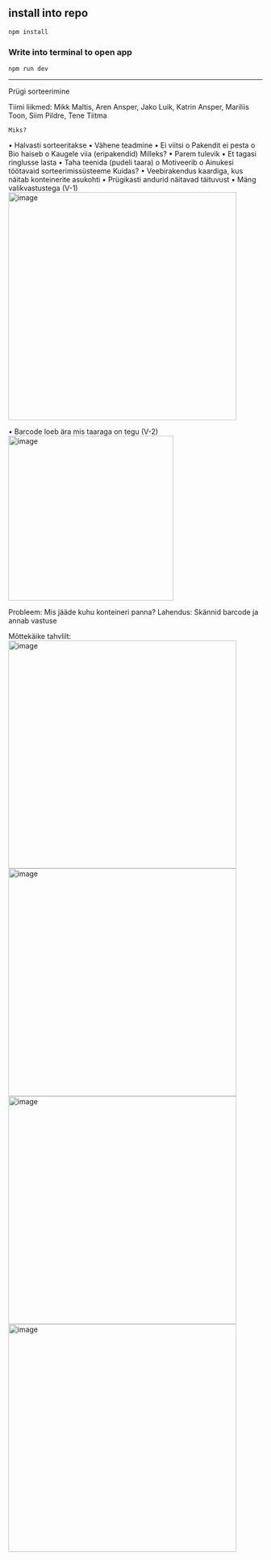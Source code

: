 ## install into repo

```
npm install
```

### Write into terminal to open app

```
npm run dev
```

--------------------------------------------------

Prügi sorteerimine

Tiimi liikmed: Mikk Maltis, Aren Ansper, Jako Luik, Katrin Ansper, Mariliis Toon, Siim Pildre, Tene Tiitma

	Miks? 
•	Halvasti sorteeritakse
•	Vähene teadmine
•	Ei viitsi 
o	Pakendit ei pesta
o	Bio haiseb
o	Kaugele viia (eripakendid)
Milleks? 
•	Parem tulevik
•	Et tagasi ringlusse lasta
•	Taha teenida (pudeli taara)
o	Motiveerib 
o	Ainukesi töötavaid sorteerimissüsteeme
Kuidas?
•	Veebirakendus kaardiga, kus näitab konteinerite asukohti
•	Prügikasti andurid näitavad täituvust
•	Mäng valikvastustega (V-1)
 <img width="452" alt="image" src="https://github.com/MikkMaltis/2023-9.20.2023-projekt/assets/113007373/3228bf03-7f73-47ea-a76e-70bfd2cbc854">

•	Barcode loeb ära mis taaraga on tegu (V-2)
 <img width="327" alt="image" src="https://github.com/MikkMaltis/2023-9.20.2023-projekt/assets/113007373/9ce946f6-97d2-4e1a-91ba-33b4162da68b">


Probleem: 
	Mis jääde kuhu konteineri panna?
Lahendus: 
	Skännid barcode ja annab vastuse

Mõttekäike tahvlilt:
<img width="452" alt="image" src="https://github.com/MikkMaltis/2023-9.20.2023-projekt/assets/113007373/d9d3ba4e-7710-4b6f-9b9c-d8c804abbba6">
<img width="452" alt="image" src="https://github.com/MikkMaltis/2023-9.20.2023-projekt/assets/113007373/7404bc37-b8bd-4970-b96a-edc1945e0d16">
<img width="452" alt="image" src="https://github.com/MikkMaltis/2023-9.20.2023-projekt/assets/113007373/b5356dd3-af58-4f84-8e8d-cb49d71786c6">
<img width="452" alt="image" src="https://github.com/MikkMaltis/2023-9.20.2023-projekt/assets/113007373/cd9e9651-bd78-45af-8c89-481f49b385a6">

